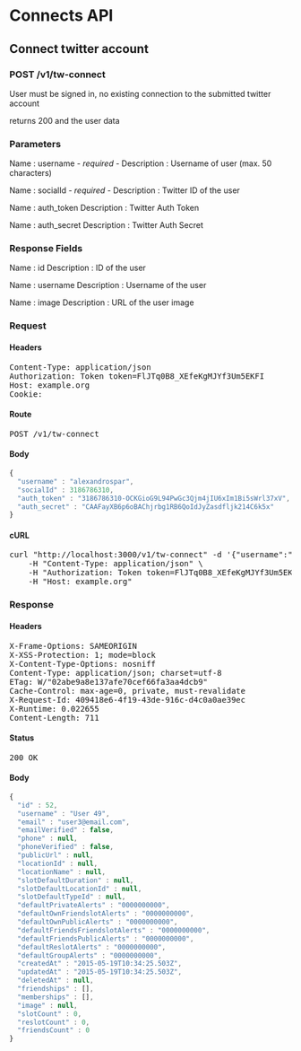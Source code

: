 # Connects API

## Connect twitter account

### POST /v1/tw-connect

User must be signed in, no existing connection to the submitted twitter account

returns 200 and the user data

### Parameters

Name : username *- required -*
Description : Username of user (max. 50 characters)

Name : socialId *- required -*
Description : Twitter ID of the user

Name : auth_token
Description : Twitter Auth Token

Name : auth_secret
Description : Twitter Auth Secret


### Response Fields

Name : id
Description : ID of the user

Name : username
Description : Username of the user

Name : image
Description : URL of the user image

### Request

#### Headers

<pre>Content-Type: application/json
Authorization: Token token=FlJTq0B8_XEfeKgMJYf3Um5EKFI
Host: example.org
Cookie: </pre>

#### Route

<pre>POST /v1/tw-connect</pre>

#### Body
```javascript
{
  "username" : "alexandrospar",
  "socialId" : 3186786310,
  "auth_token" : "3186786310-OCKGioG9L94PwGc3Qjm4jIU6xIm1Bi5sWrl37xV",
  "auth_secret" : "CAAFayXB6p6oBAChjrbg1RB6QoIdJyZasdfljk214C6k5x"
}
```


#### cURL

<pre class="request">curl &quot;http://localhost:3000/v1/tw-connect&quot; -d &#39;{&quot;username&quot;:&quot;alexandrospar&quot;,&quot;socialId&quot;:3186786310,&quot;auth_token&quot;:&quot;3186786310-OCKGioG9L94PwGc3Qjm4jIU6xIm1Bi5sWrl37xV&quot;,&quot;auth_secret&quot;:&quot;CAAFayXB6p6oBAChjrbg1RB6QoIdJyZasdfljk214C6k5x&quot;}&#39; -X POST \
	-H &quot;Content-Type: application/json&quot; \
	-H &quot;Authorization: Token token=FlJTq0B8_XEfeKgMJYf3Um5EKFI&quot; \
	-H &quot;Host: example.org&quot;</pre>

### Response

#### Headers

<pre>X-Frame-Options: SAMEORIGIN
X-XSS-Protection: 1; mode=block
X-Content-Type-Options: nosniff
Content-Type: application/json; charset=utf-8
ETag: W/&quot;02abe9a8e137afe70cef66fa3aa4dcb9&quot;
Cache-Control: max-age=0, private, must-revalidate
X-Request-Id: 409418e6-4f19-43de-916c-d4c0a0ae39ec
X-Runtime: 0.022655
Content-Length: 711</pre>

#### Status

<pre>200 OK</pre>

#### Body

```javascript
{
  "id" : 52,
  "username" : "User 49",
  "email" : "user3@email.com",
  "emailVerified" : false,
  "phone" : null,
  "phoneVerified" : false,
  "publicUrl" : null,
  "locationId" : null,
  "locationName" : null,
  "slotDefaultDuration" : null,
  "slotDefaultLocationId" : null,
  "slotDefaultTypeId" : null,
  "defaultPrivateAlerts" : "0000000000",
  "defaultOwnFriendslotAlerts" : "0000000000",
  "defaultOwnPublicAlerts" : "0000000000",
  "defaultFriendsFriendslotAlerts" : "0000000000",
  "defaultFriendsPublicAlerts" : "0000000000",
  "defaultReslotAlerts" : "0000000000",
  "defaultGroupAlerts" : "0000000000",
  "createdAt" : "2015-05-19T10:34:25.503Z",
  "updatedAt" : "2015-05-19T10:34:25.503Z",
  "deletedAt" : null,
  "friendships" : [],
  "memberships" : [],
  "image" : null,
  "slotCount" : 0,
  "reslotCount" : 0,
  "friendsCount" : 0
}
```
